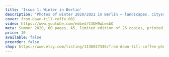 ```yaml
---
title: 'Issue 1: Winter in Berlin'
description: 'Photos of winter 2020/2021 in Berlin — landscapes, cityscapes, street.'
cover: from-dawn-till-coffe-001
video: https://www.youtube.com/embed/C4UH9wLwsbQ
meta: Summer 2020, 60 pages, A5, limited edition of 26 copies, printed on 150 gsm uncoated paper by Mixam.
price: 10
available: false
preorder: false
shop: https://www.etsy.com/listing/1136847346/from-dawn-till-coffee-photography-zine-1
---
```

